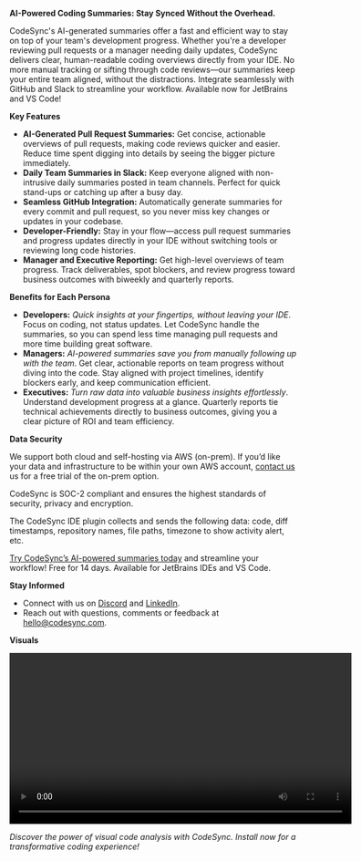 **AI-Powered Coding Summaries: Stay Synced Without the Overhead.**

CodeSync's AI-generated summaries offer a fast and efficient way to stay on top of your team's development progress. Whether you're a developer reviewing pull requests or a manager needing daily updates, CodeSync delivers clear, human-readable coding overviews directly from your IDE. No more manual tracking or sifting through code reviews—our summaries keep your entire team aligned, without the distractions. Integrate seamlessly with GitHub and Slack to streamline your workflow. Available now for JetBrains and VS Code!

**Key Features**
- **AI-Generated Pull Request Summaries:** Get concise, actionable overviews of pull requests, making code reviews quicker and easier. Reduce time spent digging into details by seeing the bigger picture immediately.
- **Daily Team Summaries in Slack:** Keep everyone aligned with non-intrusive daily summaries posted in team channels. Perfect for quick stand-ups or catching up after a busy day.
- **Seamless GitHub Integration:** Automatically generate summaries for every commit and pull request, so you never miss key changes or updates in your codebase.
- **Developer-Friendly:** Stay in your flow—access pull request summaries and progress updates directly in your IDE without switching tools or reviewing long code histories.
- **Manager and Executive Reporting:** Get high-level overviews of team progress. Track deliverables, spot blockers, and review progress toward business outcomes with biweekly and quarterly reports.

**Benefits for Each Persona**
- **Developers:** _Quick insights at your fingertips, without leaving your IDE_. Focus on coding, not status updates. Let CodeSync handle the summaries, so you can spend less time managing pull requests and more time building great software.
- **Managers:** _AI-powered summaries save you from manually following up with the team_. Get clear, actionable reports on team progress without diving into the code. Stay aligned with project timelines, identify blockers early, and keep communication efficient.
- **Executives:** _Turn raw data into valuable business insights effortlessly_. Understand development progress at a glance. Quarterly reports tie technical achievements directly to business outcomes, giving you a clear picture of ROI and team efficiency.


**Data Security**


We support both cloud and self-hosting via AWS (on-prem). If you’d like your data and infrastructure to be within your own AWS account, [contact us](mailto:support@codesync.com) us for a free trial of the on-prem option.

CodeSync is SOC-2 compliant and ensures the highest standards of security, privacy and encryption.

The CodeSync IDE plugin collects and sends the following data: code, diff timestamps, repository names, file paths, timezone to show activity alert, etc. <br>


[Try CodeSync’s AI-powered summaries today](https://www.codesync.com/request-a-demo) and streamline your workflow!
Free for 14 days. Available for JetBrains IDEs and VS Code.

**Stay Informed**
- Connect with us on [Discord](https://discord.com/invite/3daCMNZNTa) and [LinkedIn](https://www.linkedin.com/company/codesyncapp/).
- Reach out with questions, comments or feedback at <hello@codesync.com>.

**Visuals**

<video width="600" controls>
  <source src="https://codesync-images.s3.amazonaws.com/public/homePage/ai_powered.mp4" type="video/mp4">
  Your browser does not support the video tag.
</video>

*_Discover the power of visual code analysis with CodeSync. Install now for a transformative coding experience!_*
